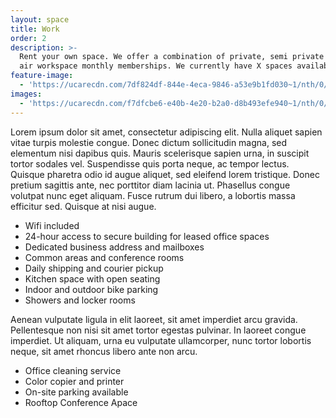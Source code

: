 ```yaml
---
layout: space
title: Work
order: 2
description: >-
  Rent your own space. We offer a combination of private, semi private and open
  air workspace monthly memberships. We currently have X spaces available.
feature-image:
  - 'https://ucarecdn.com/7df824df-844e-4eca-9846-a53e9b1fd030~1/nth/0/'
images:
  - 'https://ucarecdn.com/f7dfcbe6-e40b-4e20-b2a0-d8b493efe940~1/nth/0/'
---
```


Lorem ipsum dolor sit amet, consectetur adipiscing elit. Nulla aliquet sapien vitae turpis molestie congue. Donec dictum sollicitudin magna, sed elementum nisi dapibus quis. Mauris scelerisque sapien urna, in suscipit tortor sodales vel. Suspendisse quis porta neque, ac tempor lectus. Quisque pharetra odio id augue aliquet, sed eleifend lorem tristique. Donec pretium sagittis ante, nec porttitor diam lacinia ut. Phasellus congue volutpat nunc eget aliquam. Fusce rutrum dui libero, a lobortis massa efficitur sed. Quisque at nisi augue.

- Wifi included
- 24-hour access to secure building for leased office spaces
- Dedicated business address and mailboxes
- Common areas and conference rooms
- Daily shipping and courier pickup
- Kitchen space with open seating
- Indoor and outdoor bike parking
- Showers and locker rooms

Aenean vulputate ligula in elit laoreet, sit amet imperdiet arcu gravida. Pellentesque non nisi sit amet tortor egestas pulvinar. In laoreet congue imperdiet. Ut aliquam, urna eu vulputate ullamcorper, nunc tortor lobortis neque, sit amet rhoncus libero ante non arcu.

- Office cleaning service
-  Color copier and printer
- On-site parking available
- Rooftop Conference Apace
